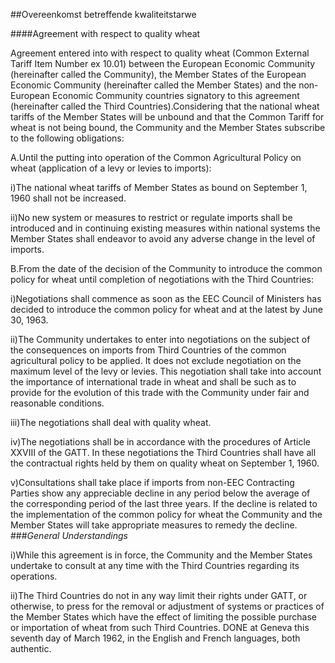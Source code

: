 <meta http-equiv='Content-Type' content='text/html; charset=utf-8' />

##Overeenkomst betreffende kwaliteitstarwe

####Agreement with respect to quality wheat

Agreement entered into with respect to quality wheat (Common External Tariff Item Number ex 10.01) between the European Economic Community (hereinafter called the Community), the Member States of the European Economic Community (hereinafter called the Member States) and the non-European Economic Community countries signatory to this agreement (hereinafter called the Third Countries).Considering that the national wheat tariffs of the Member States will be unbound and that the Common Tariff for wheat is not being bound, the Community and the Member States subscribe to the following obligations:

A.Until the putting into operation of the Common Agricultural Policy on wheat (application of a levy or levies to imports):

i)The national wheat tariffs of Member States as bound on September 1, 1960 shall not be increased.

ii)No new system or measures to restrict or regulate imports shall be introduced and in continuing existing measures within national systems the Member States shall endeavor to avoid any adverse change in the level of imports.

B.From the date of the decision of the Community to introduce the common policy for wheat until completion of negotiations with the Third Countries:

i)Negotiations shall commence as soon as the EEC Council of Ministers has decided to introduce the common policy for wheat and at the latest by June 30, 1963.

ii)The Community undertakes to enter into negotiations on the subject of the consequences on imports from Third Countries of the common agricultural policy to be applied. It does not exclude negotiation on the maximum level of the levy or levies. This negotiation shall take into account the importance of international trade in wheat and shall be such as to provide for the evolution of this trade with the Community under fair and reasonable conditions.

iii)The negotiations shall deal with quality wheat.

iv)The negotiations shall be in accordance with the procedures of Article XXVIII of the GATT. In these negotiations the Third Countries shall have all the contractual rights held by them on quality wheat on September 1, 1960.

v)Consultations shall take place if imports from non-EEC Contracting Parties show any appreciable decline in any period below the average of the corresponding period of the last three years. If the decline is related to the implementation of the common policy for wheat the Community and the Member States will take appropriate measures to remedy the decline.
###*General Understandings* 

i)While this agreement is in force, the Community and the Member States undertake to consult at any time with the Third Countries regarding its operations.

ii)The Third Countries do not in any way limit their rights under GATT, or otherwise, to press for the removal or adjustment of systems or practices of the Member States which have the effect of limiting the possible purchase or importation of wheat from such Third Countries.
DONE at Geneva this seventh day of March 1962, in the English and French languages, both authentic.

